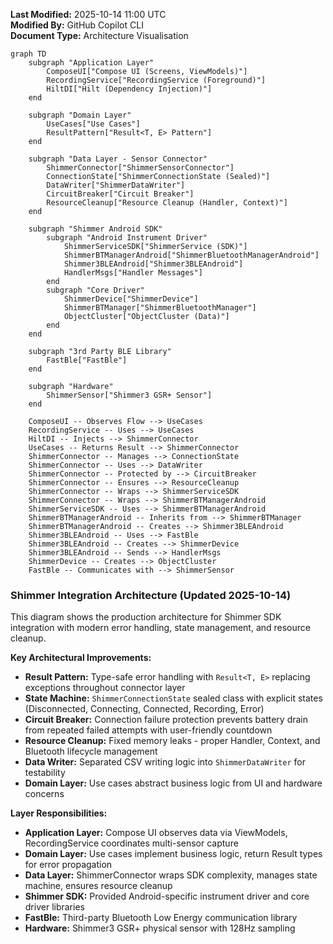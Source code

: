 **Last Modified:** 2025-10-14 11:00 UTC  
**Modified By:** GitHub Copilot CLI  
**Document Type:** Architecture Visualisation

```mermaid
graph TD
    subgraph "Application Layer"
        ComposeUI["Compose UI (Screens, ViewModels)"]
        RecordingService["RecordingService (Foreground)"]
        HiltDI["Hilt (Dependency Injection)"]
    end

    subgraph "Domain Layer"
        UseCases["Use Cases"]
        ResultPattern["Result<T, E> Pattern"]
    end

    subgraph "Data Layer - Sensor Connector"
        ShimmerConnector["ShimmerSensorConnector"]
        ConnectionState["ShimmerConnectionState (Sealed)"]
        DataWriter["ShimmerDataWriter"]
        CircuitBreaker["Circuit Breaker"]
        ResourceCleanup["Resource Cleanup (Handler, Context)"]
    end

    subgraph "Shimmer Android SDK"
        subgraph "Android Instrument Driver"
            ShimmerServiceSDK["ShimmerService (SDK)"]
            ShimmerBTManagerAndroid["ShimmerBluetoothManagerAndroid"]
            Shimmer3BLEAndroid["Shimmer3BLEAndroid"]
            HandlerMsgs["Handler Messages"]
        end
        subgraph "Core Driver"
            ShimmerDevice["ShimmerDevice"]
            ShimmerBTManager["ShimmerBluetoothManager"]
            ObjectCluster["ObjectCluster (Data)"]
        end
    end

    subgraph "3rd Party BLE Library"
        FastBle["FastBle"]
    end

    subgraph "Hardware"
        ShimmerSensor["Shimmer3 GSR+ Sensor"]
    end

    ComposeUI -- Observes Flow --> UseCases
    RecordingService -- Uses --> UseCases
    HiltDI -- Injects --> ShimmerConnector
    UseCases -- Returns Result --> ShimmerConnector
    ShimmerConnector -- Manages --> ConnectionState
    ShimmerConnector -- Uses --> DataWriter
    ShimmerConnector -- Protected by --> CircuitBreaker
    ShimmerConnector -- Ensures --> ResourceCleanup
    ShimmerConnector -- Wraps --> ShimmerServiceSDK
    ShimmerConnector -- Wraps --> ShimmerBTManagerAndroid
    ShimmerServiceSDK -- Uses --> ShimmerBTManagerAndroid
    ShimmerBTManagerAndroid -- Inherits from --> ShimmerBTManager
    ShimmerBTManagerAndroid -- Creates --> Shimmer3BLEAndroid
    Shimmer3BLEAndroid -- Uses --> FastBle
    Shimmer3BLEAndroid -- Creates --> ShimmerDevice
    Shimmer3BLEAndroid -- Sends --> HandlerMsgs
    ShimmerDevice -- Creates --> ObjectCluster
    FastBle -- Communicates with --> ShimmerSensor
```

### Shimmer Integration Architecture (Updated 2025-10-14)

This diagram shows the production architecture for Shimmer SDK integration with modern error handling, state management,
and resource cleanup.

**Key Architectural Improvements:**

- **Result Pattern:** Type-safe error handling with `Result<T, E>` replacing exceptions throughout connector layer
- **State Machine:** `ShimmerConnectionState` sealed class with explicit states (Disconnected, Connecting, Connected,
  Recording, Error)
- **Circuit Breaker:** Connection failure protection prevents battery drain from repeated failed attempts with
  user-friendly countdown
- **Resource Cleanup:** Fixed memory leaks - proper Handler, Context, and Bluetooth lifecycle management
- **Data Writer:** Separated CSV writing logic into `ShimmerDataWriter` for testability
- **Domain Layer:** Use cases abstract business logic from UI and hardware concerns

**Layer Responsibilities:**

- **Application Layer:** Compose UI observes data via ViewModels, RecordingService coordinates multi-sensor capture
- **Domain Layer:** Use cases implement business logic, return Result types for error propagation
- **Data Layer:** ShimmerConnector wraps SDK complexity, manages state machine, ensures resource cleanup
- **Shimmer SDK:** Provided Android-specific instrument driver and core driver libraries
- **FastBle:** Third-party Bluetooth Low Energy communication library
- **Hardware:** Shimmer3 GSR+ physical sensor with 128Hz sampling
